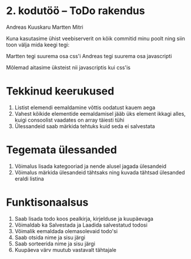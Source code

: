 # 2. kodutöö – ToDo rakendus

Andreas Kuuskaru
Martten Mitri

Kuna kasutasime ühist veebiserverit on kõik commitid minu poolt 
ning siin toon välja mida keegi tegi:

Martten tegi suurema osa css'i
Andreas tegi suurema osa javascripti

Mõlemad aitasime üksteist nii javascriptis kui css'is

# Tekkinud keerukused

1) Listist elemendi eemaldamine võttis oodatust kauem aega
2) Vahest kõikide elementide eemaldamisel jääb üks element ikkagi alles, kuigi consoolist vaadates on array täiesti tühi
3) Ülessandeid saab märkida tehtuks kuid seda ei salvestata

# Tegemata ülessanded

1) Võimalus lisada kategooriad ja nende alusel jagada ülesandeid
2) Võimalus märkida ülesandeid tähtsaks ning kuvada tähtsad ülesanded eraldi listina

# Funktisonaalsus

1) Saab lisada todo koos pealkirja, kirjelduse ja kuupäevaga
2) Võimaldab ka Salvestada ja Laadida salvestatud todosi
3) Võimalik eemaldada olemasolevaid todo'si
4) Saab otsida nime ja sisu järgi
5) Saab sorteerida nime ja sisu järgi
6) Kuupäeva värv muutub vastavalt tähtajale
